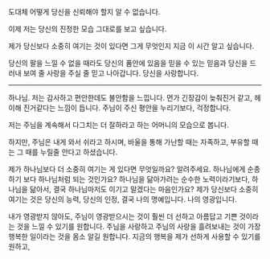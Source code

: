 도대체 어떻게 당신을 신뢰해야 할지 알 수 없습니다.

이제 저는 당신의 진정한 모습 그대로를 보고 싶습니다.

제가 당신보다 소중히 여기는 것이 있다면 그게 무엇인지 지금 이 시간 알고 싶습니다.

당신의 팔을 느낄 수 없을 때라도 당신의 품안에 있음을 믿을 수 있는 믿음과 당신을 드러내 보여 줄 사랑을 주실 줄 믿고 나아갑니다. 당신을 사랑합니다.

---
하나님. 저는 감사하고 편안한데도 불안함을 느낍니다. 먼가 긴장감이 늦춰진거 같고, 헤이해 진거같다는 느낌이 듭니다.
주님이 주신 평안을 누리기보다, 걱정합니다.

저는 주님을 계속해서 다그치는 더 잘하라고 하는 어머니의 모습으로 봅니다.

하지만, 주님은 내게 와서 쉬라고 하시며, 바울을 통해 가난할 때는 자족하고, 부유할 때는 그 때를 누릴줄 안다고 하셨습니다.

제가 하나님보다 더 소중히 여기는 게 있다면 무엇일까요? 알려주세요. 
하나님에게 순종하기 보다 하나님처럼 되는 것인가요?
하나님을 닮아가려는 순수한 노력이라기보다, 하나님을 닮아서, 결국 하나님마저도 이기고 말겠다는 마음인가요?
제가 당신보다 소중히 여기는 것은 당신의 능력, 당신의 인정, 결국 나의 명예입니다. 나의 영광입니다.

내가 영광받지 않아도, 주님이 영광받으시는 것이 훨씬 더 선하고 아름답고 기쁜 것이라는 것을 느낄 수 있기를 원합니다. 주님을 사랑하고 주님의 사랑을 흘려보내는 것이 가장 행복한 일이라는 것을 몸소 알길 원합니다. 지금의 행복을 제가 선하게 사용할 수 있기를 원하고, 